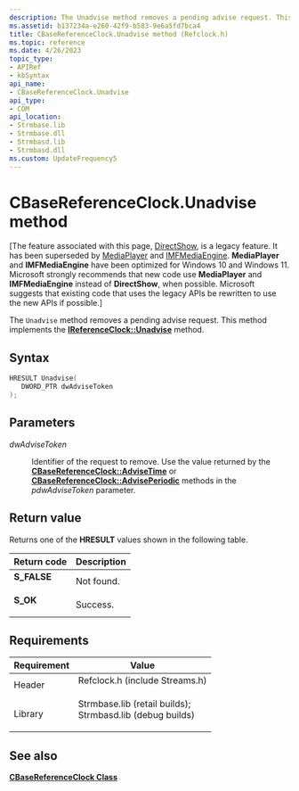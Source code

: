 ```yaml
---
description: The Unadvise method removes a pending advise request. This method implements the IReferenceClock::Unadvise method.
ms.assetid: b137234a-e260-42f9-b583-9e6a5fd7bca4
title: CBaseReferenceClock.Unadvise method (Refclock.h)
ms.topic: reference
ms.date: 4/26/2023
topic_type: 
- APIRef
- kbSyntax
api_name: 
- CBaseReferenceClock.Unadvise
api_type: 
- COM
api_location: 
- Strmbase.lib
- Strmbase.dll
- Strmbasd.lib
- Strmbasd.dll
ms.custom: UpdateFrequency5
---
```


# CBaseReferenceClock.Unadvise method

\[The feature associated with this page, [DirectShow](/windows/win32/directshow/directshow), is a legacy feature. It has been superseded by [MediaPlayer](/uwp/api/Windows.Media.Playback.MediaPlayer) and [IMFMediaEngine](/windows/win32/api/mfmediaengine/nn-mfmediaengine-imfmediaengine). **MediaPlayer** and **IMFMediaEngine** have been optimized for Windows 10 and Windows 11. Microsoft strongly recommends that new code use **MediaPlayer** and **IMFMediaEngine** instead of **DirectShow**, when possible. Microsoft suggests that existing code that uses the legacy APIs be rewritten to use the new APIs if possible.\]

The `Unadvise` method removes a pending advise request. This method implements the [**IReferenceClock::Unadvise**](/windows/desktop/api/Strmif/nf-strmif-ireferenceclock-unadvise) method.

## Syntax


```C++
HRESULT Unadvise(
   DWORD_PTR dwAdviseToken
);
```



## Parameters

<dl> <dt>

*dwAdviseToken* 
</dt> <dd>

Identifier of the request to remove. Use the value returned by the [**CBaseReferenceClock::AdviseTime**](cbasereferenceclock-advisetime.md) or [**CBaseReferenceClock::AdvisePeriodic**](cbasereferenceclock-adviseperiodic.md) methods in the *pdwAdviseToken* parameter.

</dd> </dl>

## Return value

Returns one of the **HRESULT** values shown in the following table.



| Return code                                                                             | Description           |
|-----------------------------------------------------------------------------------------|-----------------------|
| <dl> <dt>**S\_FALSE**</dt> </dl> | Not found.<br/> |
| <dl> <dt>**S\_OK**</dt> </dl>    | Success.<br/>   |



 

## Requirements



| Requirement | Value |
|--------------------|--------------------------------------------------------------------------------------------------------------------------------------------------------------------------------------------|
| Header<br/>  | <dl> <dt>Refclock.h (include Streams.h)</dt> </dl>                                                                                  |
| Library<br/> | <dl> <dt>Strmbase.lib (retail builds); </dt> <dt>Strmbasd.lib (debug builds)</dt> </dl> |



## See also

<dl> <dt>

[**CBaseReferenceClock Class**](cbasereferenceclock.md)
</dt> </dl>

 

 




